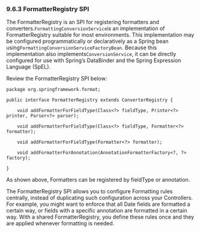### 9.6.3 FormatterRegistry SPI

The FormatterRegistry is an SPI for registering formatters and converters.`FormattingConversionService`is an implementation of FormatterRegistry suitable for most environments. This implementation may be configured programmatically or declaratively as a Spring bean using`FormattingConversionServiceFactoryBean`. Because this implementation also implements`ConversionService`, it can be directly configured for use with Spring’s DataBinder and the Spring Expression Language \(SpEL\).

Review the FormatterRegistry SPI below:

```
package org.springframework.format;

public interface FormatterRegistry extends ConverterRegistry {

    void addFormatterForFieldType(Class<?> fieldType, Printer<?> printer, Parser<?> parser);

    void addFormatterForFieldType(Class<?> fieldType, Formatter<?> formatter);

    void addFormatterForFieldType(Formatter<?> formatter);

    void addFormatterForAnnotation(AnnotationFormatterFactory<?, ?> factory);

}
```

As shown above, Formatters can be registered by fieldType or annotation.

The FormatterRegistry SPI allows you to configure Formatting rules centrally, instead of duplicating such configuration across your Controllers. For example, you might want to enforce that all Date fields are formatted a certain way, or fields with a specific annotation are formatted in a certain way. With a shared FormatterRegistry, you define these rules once and they are applied whenever formatting is needed.

